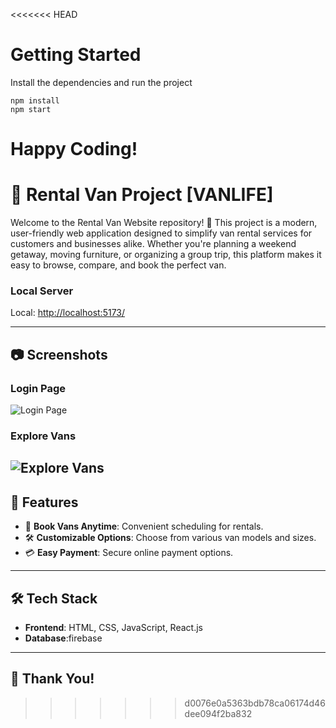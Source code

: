 <<<<<<< HEAD
# Getting Started
Install the dependencies and run the project
```
npm install
npm start
```


Happy Coding!
=======
# 🚐 Rental Van Project [VANLIFE]
Welcome to the Rental Van Website repository! 🚐  This project is a modern, user-friendly web application designed to simplify van rental services for customers and businesses alike. Whether you're planning a weekend getaway, moving furniture, or organizing a group trip, this platform makes it easy to browse, compare, and book the perfect van.


### Local Server
Local:   [http://localhost:5173/](http://localhost:5173/)

---
## 📷 Screenshots
### Login Page
![Login Page](./Screen%20Shot%202024-12-27%20at%2012.01.47.png)

### Explore Vans
![Explore Vans](./Screen%20Shot%202024-12-27%20at%2012.02.16.png)
---

## 🌟 Features
- 📅 **Book Vans Anytime**: Convenient scheduling for rentals.
- 🛠️ **Customizable Options**: Choose from various van models and sizes.
- 💳 **Easy Payment**: Secure online payment options.
---
## 🛠️ Tech Stack

- **Frontend**: HTML, CSS, JavaScript, React.js
- **Database**:firebase
---
## 🎉 Thank You!
>>>>>>> d0076e0a5363bdb78ca06174d46dee094f2ba832
